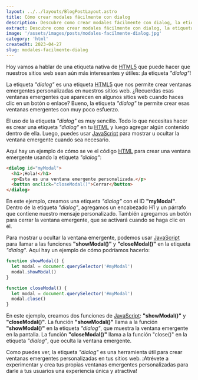 ```yaml
---
layout: ../../layouts/BlogPostLayout.astro
title: Cómo crear modales fácilmente con dialog
description: Descubre como crear modales fácilmente con dialog, la etiqueta HTML que nos permite crear modales sin necesidad de usar javascript
extract: Descubre como crear modales fácilmente con dialog, la etiqueta HTML que nos permite crear modales sin necesidad de usar javascript
image: '/assets/images/posts/modales-facilmente-dialog.jpg'
category: 'html'
createdAt: 2023-04-27
slug: modales-facilmente-dialog
---
```


Hoy vamos a hablar de una etiqueta nativa de <a href="https://developer.mozilla.org/es/docs/Glossary/HTML5" target="_blank">HTML5</a> que puede hacer que nuestros sitios web sean aún más interesantes y útiles: ¡la etiqueta _"dialog"_!

La etiqueta _"dialog"_ es una etiqueta <a href="https://developer.mozilla.org/es/docs/Glossary/HTML5" target="_blank">HTML5</a> que nos permite crear ventanas emergentes personalizadas en nuestros sitios web. ¿Recuerdas esas ventanas emergentes que aparecen en algunos sitios web cuando haces clic en un botón o enlace? Bueno, la etiqueta _"dialog"_ te permite crear esas ventanas emergentes con muy poco esfuerzo.

El uso de la etiqueta _"dialog"_ es muy sencillo. Todo lo que necesitas hacer es crear una etiqueta _"dialog"_ en tu <a href="https://developer.mozilla.org/es/docs/Glossary/HTML" target="_blank">HTML</a> y luego agregar algún contenido dentro de ella. Luego, puedes usar <a href="https://developer.mozilla.org/es/docs/Glossary/JavaScript" target="_blank">JavaScript</a> para mostrar u ocultar la ventana emergente cuando sea necesario.

Aquí hay un ejemplo de cómo se ve el código <a href="https://developer.mozilla.org/es/docs/Glossary/HTML" target="_blank">HTML</a> para crear una ventana emergente usando la etiqueta _"dialog"_:

```html
<dialog id="myModal">
  <h1>¡Hola!</h1>
  <p>Esta es una ventana emergente personalizada.</p>
  <button onclick="closeModal()">Cerrar</button>
</dialog>
```

En este ejemplo, creamos una etiqueta _"dialog"_ con el ID **"myModal"**. Dentro de la etiqueta _"dialog"_, agregamos un encabezado H1 y un párrafo que contiene nuestro mensaje personalizado. También agregamos un botón para cerrar la ventana emergente, que se activará cuando se haga clic en él.

Para mostrar u ocultar la ventana emergente, podemos usar <a href="https://developer.mozilla.org/es/docs/Glossary/JavaScript" target="_blank">JavaScript</a> para llamar a las funciones **"showModal()"** y **"closeModal()"** en la etiqueta _"dialog"_. Aquí hay un ejemplo de cómo podríamos hacerlo:

```js
function showModal() {
  let modal = document.querySelector('#myModal')
  modal.showModal()
}

function closeModal() {
  let modal = document.querySelector('#myModal')
  modal.close()
}
```

En este ejemplo, creamos dos funciones de <a href="https://developer.mozilla.org/es/docs/Glossary/JavaScript" target="_blank">JavaScript</a>: **"showModal()"** y **"closeModal()"**. La función **"showModal()"** llama a la función **"showModal()"** en la etiqueta _"dialog"_, que muestra la ventana emergente en la pantalla. La función **"closeModal()"** llama a la función "close()" en la etiqueta _"dialog"_, que oculta la ventana emergente.

Como puedes ver, la etiqueta _"dialog"_ es una herramienta útil para crear ventanas emergentes personalizadas en tus sitios web. ¡Atrévete a experimentar y crea tus propias ventanas emergentes personalizadas para darle a tus usuarios una experiencia única y atractiva!
